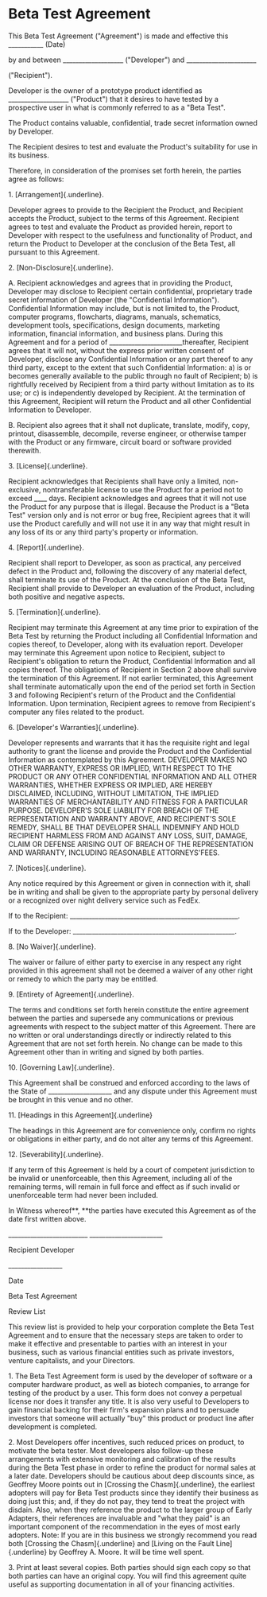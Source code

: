 # Beta Test Agreement

This Beta Test Agreement (\"Agreement\") is made and effective this
\_\_\_\_\_\_\_\_\_\_\_ (Date)

by and between \_\_\_\_\_\_\_\_\_\_\_\_\_\_\_\_\_\_\_ (\"Developer\")
and \_\_\_\_\_\_\_\_\_\_\_\_\_\_\_\_\_\_\_\_\_\_

(\"Recipient\").

Developer is the owner of a prototype product identified as
\_\_\_\_\_\_\_\_\_\_\_\_\_\_\_\_\_\_\_ (\"Product\") that it desires to
have tested by a prospective user in what is commonly referred to as a
\"Beta Test\".

The Product contains valuable, confidential, trade secret information
owned by Developer.

The Recipient desires to test and evaluate the Product\'s suitability
for use in its business.

Therefore, in consideration of the promises set forth herein, the
parties agree as follows:

1\. [Arrangement]{.underline}.

Developer agrees to provide to the Recipient the Product, and Recipient
accepts the Product, subject to the terms of this Agreement. Recipient
agrees to test and evaluate the Product as provided herein, report to
Developer with respect to the usefulness and functionality of Product,
and return the Product to Developer at the conclusion of the Beta Test,
all pursuant to this Agreement.

2\. [Non-Disclosure]{.underline}.

A. Recipient acknowledges and agrees that in providing the Product,
Developer may disclose to Recipient certain confidential, proprietary
trade secret information of Developer (the \"Confidential
Information\"). Confidential Information may include, but is not limited
to, the Product, computer programs, flowcharts, diagrams, manuals,
schematics, development tools, specifications, design documents,
marketing information, financial information, and business plans. During
this Agreement and for a period of
\_\_\_\_\_\_\_\_\_\_\_\_\_\_\_\_\_\_\_\_\_\_\_thereafter, Recipient
agrees that it will not, without the express prior written consent of
Developer, disclose any Confidential Information or any part thereof to
any third party, except to the extent that such Confidential
Information: a) is or becomes generally available to the public through
no fault of Recipient; b) is rightfully received by Recipient from a
third party without limitation as to its use; or c) is independently
developed by Recipient. At the termination of this Agreement, Recipient
will return the Product and all other Confidential Information to
Developer.

B. Recipient also agrees that it shall not duplicate, translate, modify,
copy, printout, disassemble, decompile, reverse engineer, or otherwise
tamper with the Product or any firmware, circuit board or software
provided therewith.

3\. [License]{.underline}.

Recipient acknowledges that Recipients shall have only a limited,
non-exclusive, nontransferable license to use the Product for a period
not to exceed \_\_\_\_ days. Recipient acknowledges and agrees that it
will not use the Product for any purpose that is illegal. Because the
Product is a \"Beta Test\" version only and is not error or bug free,
Recipient agrees that it will use the Product carefully and will not use
it in any way that might result in any loss of its or any third party\'s
property or information.

4\. [Report]{.underline}.

Recipient shall report to Developer, as soon as practical, any perceived
defect in the Product and, following the discovery of any material
defect, shall terminate its use of the Product. At the conclusion of the
Beta Test, Recipient shall provide to Developer an evaluation of the
Product, including both positive and negative aspects.

5\. [Termination]{.underline}.

Recipient may terminate this Agreement at any time prior to expiration
of the Beta Test by returning the Product including all Confidential
Information and copies thereof, to Developer, along with its evaluation
report. Developer may terminate this Agreement upon notice to Recipient,
subject to Recipient\'s obligation to return the Product, Confidential
Information and all copies thereof. The obligations of Recipient in
Section 2 above shall survive the termination of this Agreement. If not
earlier terminated, this Agreement shall terminate automatically upon
the end of the period set forth in Section 3 and following Recipient\'s
return of the Product and the Confidential Information. Upon
termination, Recipient agrees to remove from Recipient\'s computer any
files related to the product.

6\. [Developer\'s Warranties]{.underline}.

Developer represents and warrants that it has the requisite right and
legal authority to grant the license and provide the Product and the
Confidential Information as contemplated by this Agreement. DEVELOPER
MAKES NO OTHER WARRANTY, EXPRESS OR IMPLIED, WITH RESPECT TO THE PRODUCT
OR ANY OTHER CONFIDENTIAL INFORMATION AND ALL OTHER WARRANTIES, WHETHER
EXPRESS OR IMPLIED, ARE HEREBY DISCLAIMED, INCLUDING, WITHOUT
LIMITATION, THE IMPLIED WARRANTIES OF MERCHANTABILITY AND FITNESS FOR A
PARTICULAR PURPOSE. DEVELOPER\'S SOLE LIABILITY FOR BREACH OF THE
REPRESENTATION AND WARRANTY ABOVE, AND RECIPIENT\'S SOLE REMEDY, SHALL
BE THAT DEVELOPER SHALL INDEMNIFY AND HOLD RECIPIENT HARMLESS FROM AND
AGAINST ANY LOSS, SUIT, DAMAGE, CLAIM OR DEFENSE ARISING OUT OF BREACH
OF THE REPRESENTATION AND WARRANTY, INCLUDING REASONABLE
ATTORNEYS\'FEES.

7\. [Notices]{.underline}.

Any notice required by this Agreement or given in connection with it,
shall be in writing and shall be given to the appropriate party by
personal delivery or a recognized over night delivery service such as
FedEx.

If to the Recipient:
\_\_\_\_\_\_\_\_\_\_\_\_\_\_\_\_\_\_\_\_\_\_\_\_\_\_\_\_\_\_\_\_\_\_\_\_\_\_\_\_\_\_\_\_\_\_\_\_\_\_\_\_\_.

If to the Developer:
\_\_\_\_\_\_\_\_\_\_\_\_\_\_\_\_\_\_\_\_\_\_\_\_\_\_\_\_\_\_\_\_\_\_\_\_\_\_\_\_\_\_\_\_\_\_\_\_\_\_\_.

8\. [No Waiver]{.underline}.

The waiver or failure of either party to exercise in any respect any
right provided in this agreement shall not be deemed a waiver of any
other right or remedy to which the party may be entitled.

9\. [Entirety of Agreement]{.underline}.

The terms and conditions set forth herein constitute the entire
agreement between the parties and supersede any communications or
previous agreements with respect to the subject matter of this
Agreement. There are no written or oral understandings directly or
indirectly related to this Agreement that are not set forth herein. No
change can be made to this Agreement other than in writing and signed by
both parties.

10\. [Governing Law]{.underline}.

This Agreement shall be construed and enforced according to the laws of
the State of \_\_\_\_\_\_\_\_\_\_\_\_\_\_\_\_\_\_\_\_ and any dispute
under this Agreement must be brought in this venue and no other.

11\. [Headings in this Agreement]{.underline}

The headings in this Agreement are for convenience only, confirm no
rights or obligations in either party, and do not alter any terms of
this Agreement.

12\. [Severability]{.underline}.

If any term of this Agreement is held by a court of competent
jurisdiction to be invalid or unenforceable, then this Agreement,
including all of the remaining terms, will remain in full force and
effect as if such invalid or unenforceable term had never been included.

In Witness whereof**, **the parties have executed this Agreement as of
the date first written above.

\_\_\_\_\_\_\_\_\_\_\_\_\_\_\_\_\_\_\_\_\_\_\_\_\_
\_\_\_\_\_\_\_\_\_\_\_\_\_\_\_\_\_\_\_\_\_\_\_

Recipient Developer

\_\_\_\_\_\_\_\_\_\_\_\_\_\_\_\_\_

Date

Beta Test Agreement

Review List

This review list is provided to help your corporation complete the Beta
Test Agreement and to ensure that the necessary steps are taken to order
to make it effective and presentable to parties with an interest in your
business, such as various financial entities such as private investors,
venture capitalists, and your Directors.

1\. The Beta Test Agreement form is used by the developer of software or
a computer hardware product, as well as biotech companies, to arrange
for testing of the product by a user. This form does not convey a
perpetual license nor does it transfer any title. It is also very useful
to Developers to gain financial backing for their firm's expansion plans
and to persuade investors that someone will actually "buy" this product
or product line after development is completed.

2\. Most Developers offer incentives, such reduced prices on product, to
motivate the beta tester. Most developers also follow-up these
arrangements with extensive monitoring and calibration of the results
during the Beta Test phase in order to refine the product for normal
sales at a later date. Developers should be cautious about deep
discounts since, as Geoffrey Moore points out in [Crossing the
Chasm]{.underline}, the earliest adopters will pay for Beta Test
products since they identify their business as doing just this; and, if
they do not pay, they tend to treat the project with disdain. Also, when
they reference the product to the larger group of Early Adapters, their
references are invaluable and "what they paid" is an important component
of the recommendation in the eyes of most early adopters. Note: If you
are in this business we strongly recommend you read both [Crossing the
Chasm]{.underline} and [Living on the Fault Line]{.underline} by
Geoffrey A. Moore. It will be time well spent.

3\. Print at least several copies. Both parties should sign each copy so
that both parties can have an original copy. You will find this
agreement quite useful as supporting documentation in all of your
financing activities.
